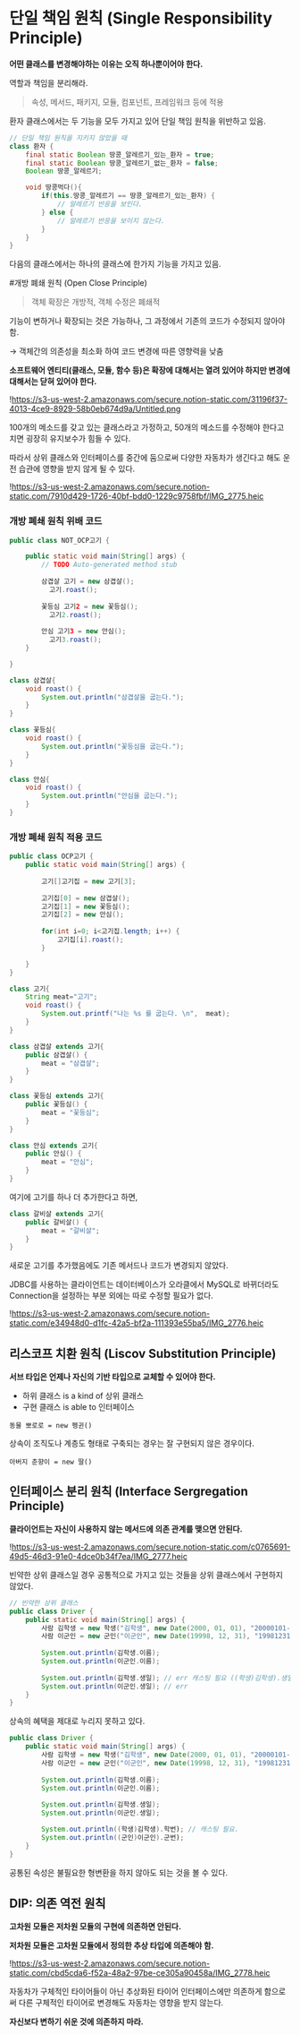 # 단일 책임 원칙 (Single Responsibility Principle)

**어떤 클래스를 변경해야하는 이유는 오직 하나뿐이어야 한다.**

역할과 책임을 분리해라.

> 속성, 메서드, 패키지, 모듈, 컴포넌트, 프레임워크 등에 적용
> 

환자 클래스에서는 두 기능을 모두 가지고 있어 단일 책임 원칙을 위반하고 있음.

```java
// 단일 책임 원칙을 지키지 않았을 때
class 환자 {
	final static Boolean 땅콩_알레르기_있는_환자 = true;
	final static Boolean 땅콩_알레르기_없는_환자 = false;
	Boolean 땅콩_알레르기;

	void 땅콩먹다(){
		if(this.땅콩_알레르기 == 땅콩_알레르기_있는_환자) {
			// 알레르기 반응을 보인다.
		} else {
			// 알레르기 반응을 보이지 않는다.
		}
	}
}
```

다음의 클래스에서는 하나의 클래스에 한가지 기능을 가지고 있음.

#개방 폐쇄 원칙 (Open Close Principle)
> 객체 확장은 개방적, 객체 수정은 폐쇄적
> 

기능이 변하거나 확장되는 것은 가능하나, 그 과정에서 기존의 코드가 수정되지 않아야 함.

→ 객체간의 의존성을 최소화 하여 코드 변경에 따른 영향력을 낮춤

**소프트웨어 엔티티(클래스, 모듈, 함수 등)은 확장에 대해서는 열려 있어야 하지만 변경에 대해서는 닫혀 있어야 한다.**

!https://s3-us-west-2.amazonaws.com/secure.notion-static.com/31196f37-4013-4ce9-8929-58b0eb674d9a/Untitled.png

100개의 메소드를 갖고 있는 클래스라고 가정하고, 50개의 메소드를 수정해야 한다고 치면 굉장히 유지보수가 힘들 수 있다.

따라서 상위 클래스와 인터페이스를 중간에 둠으로써 다양한 자동차가 생긴다고 해도 운전 습관에 영향을 받지 않게 될 수 있다.

!https://s3-us-west-2.amazonaws.com/secure.notion-static.com/7910d429-1726-40bf-bdd0-1229c9758fbf/IMG_2775.heic

### 개방 폐쇄 원칙 위배 코드

```java
public class NOT_OCP고기 {

	public static void main(String[] args) {
		// TODO Auto-generated method stub
		
		삼겹살 고기 = new 삼겹살();
		  고기.roast();
		
		꽃등심 고기2 = new 꽃등심();
		  고기2.roast();
		
		안심 고기3 = new 안심();
		  고기3.roast();
	}

}

class 삼겹살{	
	void roast() {
		System.out.println("삼겹살을 굽는다.");
	}
}

class 꽃등심{	
	void roast() {
		System.out.println("꽃등심을 굽는다.");
	}
}

class 안심{	
	void roast() {
		System.out.println("안심을 굽는다.");
	}
}
```

### 개방 폐쇄 원칙 적용 코드

```java
public class OCP고기 {
	public static void main(String[] args) {
		
		고기[]고기집 = new 고기[3];
		
		고기집[0] = new 삼겹살();
		고기집[1] = new 꽃등심();
		고기집[2] = new 안심();
		
		for(int i=0; i<고기집.length; i++) {
			고기집[i].roast();
		}

	}
}
```

```java
class 고기{
	String meat="고기";
	void roast() {
		System.out.printf("나는 %s 를 굽는다. \n",  meat);
	}
}

class 삼겹살 extends 고기{
	public 삼겹살() {
		meat = "삼겹살";
	}	
}

class 꽃등심 extends 고기{	
	public 꽃등심() {
		meat = "꽃등심";
	}
}

class 안심 extends 고기{	
	public 안심() {
		meat = "안심";
	}
}
```

여기에 고기를 하나 더 추가한다고 하면,

```java
class 갈비살 extends 고기{
	public 갈비살() {
		meat = "갈비살";
	}
}
```

새로운 고기를 추가했음에도 기존 메서드나 코드가 변경되지 않았다.

JDBC를 사용하는 클라이언트는 데이터베이스가 오라클에서 MySQL로 바뀌더라도 Connection을 설정하는 부분 외에는 따로 수정할 필요가 없다.

!https://s3-us-west-2.amazonaws.com/secure.notion-static.com/e34948d0-d1fc-42a5-bf2a-111393e55ba5/IMG_2776.heic

## 리스코프 치환 원칙 (Liscov Substitution Principle)

**서브 타입은 언제나 자신의 기반 타입으로 교체할 수 있어야 한다.**

- 하위 클래스 is a kind of 상위 클래스
- 구현 클래스 is able to 인터페이스

`동물 뽀로로 = new 펭귄()`

상속이 조직도나 계층도 형태로 구축되는 경우는 잘 구현되지 않은 경우이다.

`아버지 춘향이 = new 딸()`

## 인터페이스 분리 원칙 (Interface Sergregation Principle)

**클라이언트는 자신이 사용하지 않는 메서드에 의존 관계를 맺으면 안된다.**

!https://s3-us-west-2.amazonaws.com/secure.notion-static.com/c0765691-49d5-46d3-91e0-4dce0b34f7ea/IMG_2777.heic

빈약한 상위 클래스일 경우 공통적으로 가지고 있는 것들을 상위 클래스에서 구현하지 않았다.

```java
// 빈약한 상위 클래스
public class Driver {
	public static void main(String[] args) {
		사람 김학생 = new 학생("김학생", new Date(2000, 01, 01), "20000101-1234567", "20190001");
		사람 이군인 = new 군인("이군인", new Date(19998, 12, 31), "19981231-1234567", "19-12345678");
		
		System.out.println(김학생.이름);
		System.out.println(이군인.이름);
		
		System.out.println(김학생.생일); // err 캐스팅 필요 ((학생)김학생).생일
		System.out.println(이군인.생일); // err
	}
}
```

상속의 혜택을 제대로 누리지 못하고 있다.

```java
public class Driver {
	public static void main(String[] args) {
		사람 김학생 = new 학생("김학생", new Date(2000, 01, 01), "20000101-1234567", "20190001");
		사람 이군인 = new 군인("이군인", new Date(19998, 12, 31), "19981231-1234567", "19-12345678");
		
		System.out.println(김학생.이름);
		System.out.println(이군인.이름);
		
		System.out.println(김학생.생일);
		System.out.println(이군인.생일);

		System.out.println((학생)김학생).학번); // 캐스팅 필요.
		System.out.println((군인)이군인).군번);
	}
}
```

공통된 속성은 불필요한 형변환을 하지 않아도 되는 것을 볼 수 있다.

## DIP: 의존 역전 원칙

**고차원 모듈은 저차원 모듈의 구현에 의존하면 안된다.**

**저차원 모듈은 고차원 모듈에서 정의한 추상 타입에 의존해야 함.**

!https://s3-us-west-2.amazonaws.com/secure.notion-static.com/cbd5cda6-f52a-48a2-97be-ce305a90458a/IMG_2778.heic

자동차가 구체적인 타이어들이 아닌 추상화된 타이어 인터페이스에만 의존하게 함으로써 다른 구체적인 타이어로 변경해도 자동차는 영향을 받지 않는다.

**자신보다 변하기 쉬운 것에 의존하지 마라.**
